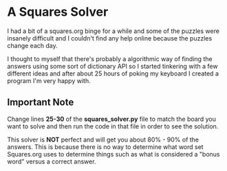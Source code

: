 # A Squares Solver

I had a bit of a squares.org binge for a while and some of the puzzles were insanely difficult and I couldn't find any help online
because the puzzles change each day.

I thought to myself that there's probably a algorithmic way of finding the answers using some sort of dictionary API so I started
tinkering with a few different ideas and after about 25 hours of poking my keyboard I created a program I'm very happy with.

## Important Note

Change lines **25-30** of the **squares_solver.py** file to match the board you want to solve and then run the code in that file in order
to see the solution.

This solver is **NOT** perfect and will get you about 80% - 90% of the answers. This is because there is no way to determine what word
set Squares.org uses to determine things such as what is considered a "bonus word" versus a correct answer.
